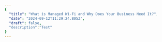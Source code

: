 ```yaml
---
{
  "title": "What is Managed Wi-Fi and Why Does Your Business Need It?",
  "date": "2024-09-12T11:29:24.805Z",
  "draft": false,
  "description":"Test"
}
---
```

        